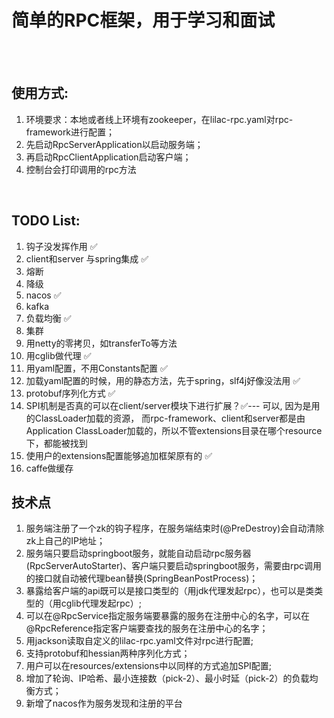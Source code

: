 # **简单的RPC框架，用于学习和面试**
<br><br>
## 使用方式: <br>
1. 环境要求：本地或者线上环境有zookeeper，在lilac-rpc.yaml对rpc-framework进行配置；<br>
2. 先启动RpcServerApplication以启动服务端；<br>
3. 再启动RpcClientApplication启动客户端；<br>
4. 控制台会打印调用的rpc方法
<br>

## TODO List:
1. 钩子没发挥作用  ✅
2. client和server 与spring集成 ✅
3. 熔断
4. 降级
5. nacos ✅
6. kafka
7. 负载均衡 ✅
8. 集群
9. 用netty的零拷贝，如transferTo等方法
10. 用cglib做代理 ✅
11. 用yaml配置，不用Constants配置 ✅
12. 加载yaml配置的时候，用的静态方法，先于spring，slf4j好像没法用 ✅
13. protobuf序列化方式 ✅
14. SPI机制是否真的可以在client/server模块下进行扩展？✅--- 可以, 因为是用的ClassLoader加载的资源，
而rpc-framework、client和server都是由Application ClassLoader加载的，所以不管extensions目录在哪个resource下，都能被找到
15. 使用户的extensions配置能够追加框架原有的 ✅
16. caffe做缓存

## 技术点<br>
1. 服务端注册了一个zk的钩子程序，在服务端结束时(@PreDestroy)会自动清除zk上自己的IP地址；
2. 服务端只要启动springboot服务，就能自动启动rpc服务器(RpcServerAutoStarter)、客户端只要启动springboot服务，需要由rpc调用的接口就自动被代理bean替换(SpringBeanPostProcess)；
3. 暴露给客户端的api既可以是接口类型的（用jdk代理发起rpc），也可以是类类型的（用cglib代理发起rpc）;
4. 可以在@RpcService指定服务端要暴露的服务在注册中心的名字，可以在@RpcReference指定客户端要查找的服务在注册中心的名字；
5. 用jackson读取自定义的lilac-rpc.yaml文件对rpc进行配置;
6. 支持protobuf和hessian两种序列化方式；
7. 用户可以在resources/extensions中以同样的方式追加SPI配置;
8. 增加了轮询、IP哈希、最小连接数（pick-2）、最小时延（pick-2）的负载均衡方式；
9. 新增了nacos作为服务发现和注册的平台